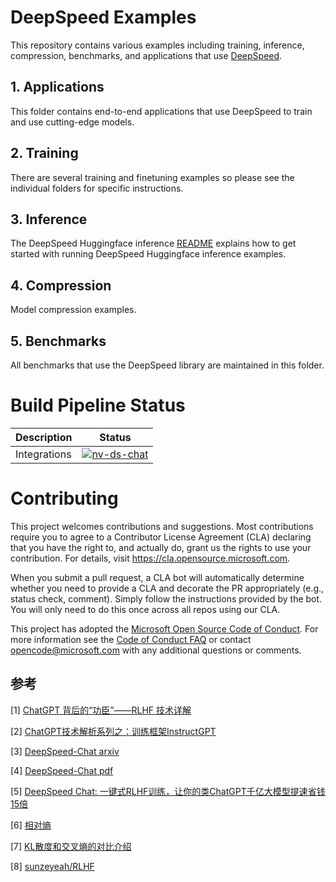 # DeepSpeed Examples
This repository contains various examples including training, inference, compression, benchmarks, and applications that use [DeepSpeed](https://github.com/microsoft/DeepSpeed).

## 1. Applications
This folder contains end-to-end applications that use DeepSpeed to train and use cutting-edge models.

## 2. Training
There are several training and finetuning examples so please see the individual folders for specific instructions.

## 3. Inference
The DeepSpeed Huggingface inference [README](./inference/huggingface/README.md) explains how to get started with running DeepSpeed Huggingface inference examples.

## 4. Compression
Model compression examples.

## 5. Benchmarks
All benchmarks that use the DeepSpeed library are maintained in this folder.

# Build Pipeline Status
| Description | Status |
| ----------- | ------ |
| Integrations | [![nv-ds-chat](https://github.com/microsoft/DeepSpeed/actions/workflows/nv-ds-chat.yml/badge.svg?branch=master)](https://github.com/microsoft/DeepSpeed/actions/workflows/nv-ds-chat.yml) |

# Contributing

This project welcomes contributions and suggestions.  Most contributions require you to agree to a
Contributor License Agreement (CLA) declaring that you have the right to, and actually do, grant us
the rights to use your contribution. For details, visit https://cla.opensource.microsoft.com.

When you submit a pull request, a CLA bot will automatically determine whether you need to provide
a CLA and decorate the PR appropriately (e.g., status check, comment). Simply follow the instructions
provided by the bot. You will only need to do this once across all repos using our CLA.

This project has adopted the [Microsoft Open Source Code of Conduct](https://opensource.microsoft.com/codeofconduct/).
For more information see the [Code of Conduct FAQ](https://opensource.microsoft.com/codeofconduct/faq/) or
contact [opencode@microsoft.com](mailto:opencode@microsoft.com) with any additional questions or comments.

## 参考

[1] [ChatGPT 背后的“功臣”——RLHF 技术详解](https://huggingface.co/blog/zh/rlhf)

[2] [ChatGPT技术解析系列之：训练框架InstructGPT](https://zhuanlan.zhihu.com/p/605516116)

[3] [DeepSpeed-Chat arxiv](https://arxiv.org/abs/2308.01320)

[4] [DeepSpeed-Chat pdf](https://arxiv.org/pdf/2308.01320.pdf)

[5] [DeepSpeed Chat: 一键式RLHF训练，让你的类ChatGPT千亿大模型提速省钱15倍](https://github.com/microsoft/DeepSpeed/blob/master/blogs/deepspeed-chat/chinese/README.md)

[6] [相对熵](https://baike.baidu.com/item/%E7%9B%B8%E5%AF%B9%E7%86%B5/4233536)

[7] [KL散度和交叉熵的对比介绍](https://baijiahao.baidu.com/s?id=1763841223452070719)

[8] [sunzeyeah/RLHF](https://github.com/sunzeyeah/RLHF)
